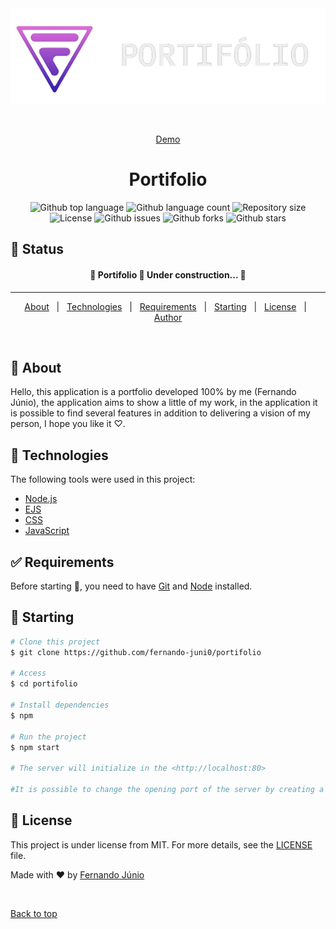 <div align="center" id="top"> 
  <img src="./.github/readmeBanner.png" alt="Portifolio" />

  &#xa0;

  <a href="https://portifolio.netlify.app">Demo</a>
</div>

<h1 align="center">Portifolio</h1>

<p align="center">
  <img alt="Github top language" src="https://img.shields.io/github/languages/top/fernando-juni0/portifolio?color=56BEB8">

  <img alt="Github language count" src="https://img.shields.io/github/languages/count/fernando-juni0/portifolio?color=56BEB8">

  <img alt="Repository size" src="https://img.shields.io/github/repo-size/fernando-juni0/portifolio?color=56BEB8">

  <img alt="License" src="https://img.shields.io/github/license/fernando-juni0/portifolio?color=56BEB8">

  <img alt="Github issues" src="https://img.shields.io/github/issues/fernando-juni0/portifolio?color=56BEB8" /> 

  <img alt="Github forks" src="https://img.shields.io/github/forks/fernando-juni0/portifolio?color=56BEB8" /> 

  <img alt="Github stars" src="https://img.shields.io/github/stars/fernando-juni0/portifolio?color=56BEB8" /> 
</p>

## 🔖 Status ##

<h4 align="center"> 
	🚧  Portifolio 🚀 Under construction...  🚧
</h4> 

<hr>

<p align="center">
  <a href="#dart-about">About</a> &#xa0; | &#xa0; 
  <a href="#rocket-technologies">Technologies</a> &#xa0; | &#xa0;
  <a href="#white_check_mark-requirements">Requirements</a> &#xa0; | &#xa0;
  <a href="#checkered_flag-starting">Starting</a> &#xa0; | &#xa0;
  <a href="#memo-license">License</a> &#xa0; | &#xa0;
  <a href="https://github.com/fernando-juni0" target="_blank">Author</a>
</p>

<br>

## :dart: About ##

Hello, this application is a portfolio developed 100% by me (Fernando Júnio), the application aims to show a little of my work, in the application it is possible to find several features in addition to delivering a vision of my person, I hope you like it ♡.

## :rocket: Technologies ##

The following tools were used in this project:

- [Node.js](https://nodejs.org/en/)
- [EJS](https://ejs.co)
- [CSS](https://developer.mozilla.org/pt-BR/docs/Web/CSS)
- [JavaScript](https://developer.mozilla.org/pt-BR/docs/Web/JavaScript)

## :white_check_mark: Requirements ##

Before starting :checkered_flag:, you need to have [Git](https://git-scm.com) and [Node](https://nodejs.org/en/) installed.

## :checkered_flag: Starting ##

```bash
# Clone this project
$ git clone https://github.com/fernando-juni0/portifolio

# Access
$ cd portifolio

# Install dependencies
$ npm

# Run the project
$ npm start

# The server will initialize in the <http://localhost:80>

#It is possible to change the opening port of the server by creating a .ENV file and adding the following line: PORT='Your Port'
```

## :memo: License ##

This project is under license from MIT. For more details, see the [LICENSE](LICENSE.md) file.


Made with :heart: by <a href="https://github.com/fernando-juni0" target="_blank">Fernando Júnio</a>

&#xa0;

<a href="#top">Back to top</a>
